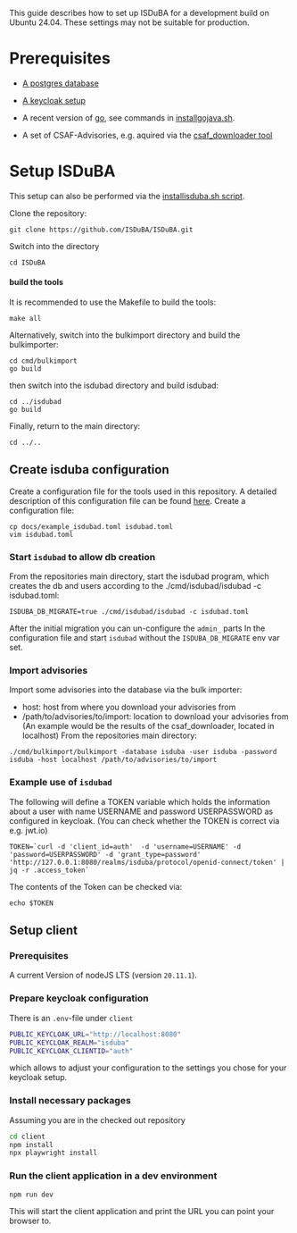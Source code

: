 <!--
 This file is Free Software under the Apache-2.0 License
 without warranty, see README.md and LICENSES/Apache-2.0.txt for details.

 SPDX-License-Identifier: Apache-2.0

 SPDX-FileCopyrightText: 2024 German Federal Office for Information Security (BSI) <https://www.bsi.bund.de>
 Software-Engineering: 2024 Intevation GmbH <https://intevation.de>
-->

This guide describes how to set up ISDuBA for a development build on Ubuntu 24.04. These settings may not be suitable for production.

# Prerequisites

 - [A postgres database](./postgresql.md)
 - [A keycloak setup](./keycloak.md)

 - A recent version of [go](https://go.dev/doc/install), see commands
   in [installgojava.sh](./scripts/installgojava.sh).

 - A set of CSAF-Advisories, e.g. aquired via the [csaf_downloader tool](https://github.com/csaf-poc/csaf_distribution)
 
# Setup ISDuBA
This setup can also be performed via the [installisduba.sh script](./scripts/installisduba.sh).

Clone the repository:
```
git clone https://github.com/ISDuBA/ISDuBA.git
```
Switch into the directory
```
cd ISDuBA
```
#### build the tools

It is recommended to use the Makefile to build the tools:
```
make all
```

Alternatively, switch into the bulkimport directory and build the bulkimporter:
```
cd cmd/bulkimport
go build
```
then switch into the isdubad directory and build isdubad:
```
cd ../isdubad
go build
```
Finally, return to the main directory:
```
cd ../..
```
## Create isduba configuration

Create a configuration file for the tools used in this repository.
A detailed description of this configuration file can be found [here](./isdubad-config.md).
Create a configuration file:
```
cp docs/example_isdubad.toml isdubad.toml
vim isdubad.toml
```

### Start `isdubad` to allow db creation
From the repositories main directory, start the isdubad program,
which creates the db and users according to the ./cmd/isdubad/isdubad -c isdubad.toml:
```
ISDUBA_DB_MIGRATE=true ./cmd/isdubad/isdubad -c isdubad.toml
```

After the initial migration you can un-configure the `admin_` parts In
the configuration file and start `isdubad` without the `ISDUBA_DB_MIGRATE`
env var set.

### Import advisories
Import some advisories into the database via the bulk importer:
- host: host from where you download your advisories from
- /path/to/advisories/to/import: location to download your advisories from
(An example would be the results of the csaf_downloader, located in localhost)
From the repositories main directory:
```
./cmd/bulkimport/bulkimport -database isduba -user isduba -password isduba -host localhost /path/to/advisories/to/import
```

### Example use of `isdubad`
The following will define a TOKEN variable which holds the information 
about a user with name USERNAME and password USERPASSWORD as configured in keycloak.
(You can check whether the TOKEN is correct via e.g. jwt.io)
```
TOKEN=`curl -d 'client_id=auth'  -d 'username=USERNAME' -d 'password=USERPASSWORD' -d 'grant_type=password' 'http://127.0.0.1:8080/realms/isduba/protocol/openid-connect/token' | jq -r .access_token`
```
The contents of the Token can be checked via:
```
echo $TOKEN
```

## Setup client

### Prerequisites

A current Version of nodeJS LTS (version `20.11.1`).

### Prepare keycloak configuration

There is an `.env`-file under `client`
```bash
PUBLIC_KEYCLOAK_URL="http://localhost:8080"
PUBLIC_KEYCLOAK_REALM="isduba"
PUBLIC_KEYCLOAK_CLIENTID="auth"
```

which allows to adjust your configuration to the settings you chose for your keycloak setup.

### Install necessary packages

Assuming you are in the checked out repository

```bash
cd client
npm install
npx playwright install
```

### Run the client application in a dev environment

```bash
npm run dev
```

This will start the client application and
print the URL you can point your browser to.
